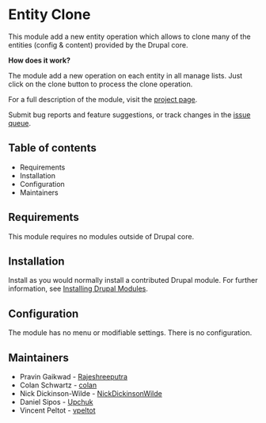 # Entity Clone

This module add a new entity operation which allows to clone many of
the entities (config & content) provided by the Drupal core.

**How does it work?**

The module add a new operation on each entity in all manage lists.
Just click on the clone button to process the clone operation.

For a full description of the module, visit the
[project page](https://www.drupal.org/project/entity_clone).

Submit bug reports and feature suggestions, or track changes in the
[issue queue](https://www.drupal.org/project/issues/entity_clone).


## Table of contents

- Requirements
- Installation
- Configuration
- Maintainers


## Requirements

This module requires no modules outside of Drupal core.


## Installation

Install as you would normally install a contributed Drupal module. For further
information, see
[Installing Drupal Modules](https://www.drupal.org/docs/extending-drupal/installing-drupal-modules).


## Configuration

The module has no menu or modifiable settings. There is no configuration.


## Maintainers

- Pravin Gaikwad - [Rajeshreeputra](https://www.drupal.org/u/rajeshreeputra)
- Colan Schwartz - [colan](https://www.drupal.org/u/colan)
- Nick Dickinson-Wilde - [NickDickinsonWilde](https://www.drupal.org/u/nickdickinsonwilde)
- Daniel Sipos - [Upchuk](https://www.drupal.org/u/upchuk)
- Vincent Peltot - [vpeltot](https://www.drupal.org/u/vpeltot)
